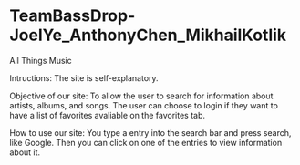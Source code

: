 # TeamBassDrop-JoelYe_AnthonyChen_MikhailKotlik
All Things Music

Intructions: The site is self-explanatory.

Objective of our site: 
  To allow the user to search for information about artists, albums, and songs. The user can choose to login if they want to have a list of favorites avaliable on the favorites tab.

How to use our site:
  You type a entry into the search bar and press search, like Google. Then you can click on one of the entries to view information about it.
